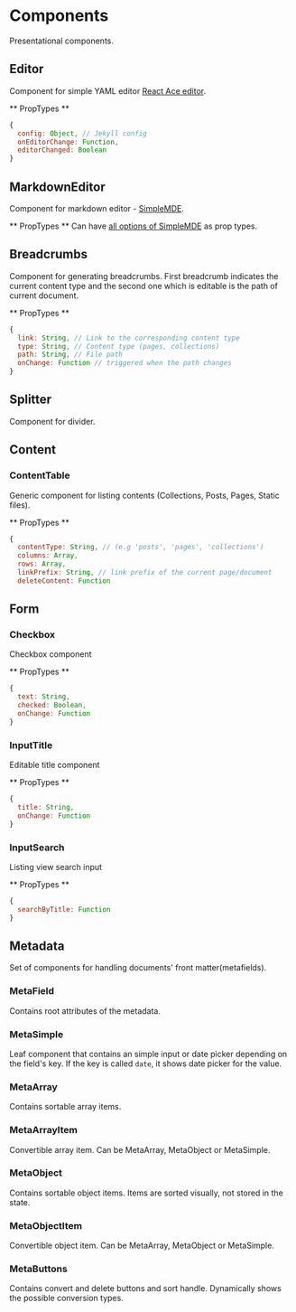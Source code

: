 # Components
Presentational components.


## Editor
Component for simple YAML editor [React Ace editor](https://github.com/securingsincity/react-ace).

** PropTypes **
``` javascript
{
  config: Object, // Jekyll config
  onEditorChange: Function,
  editorChanged: Boolean
}
```


## MarkdownEditor
Component for markdown editor - [SimpleMDE](https://simplemde.com/).

** PropTypes **
Can have [all options of SimpleMDE](https://github.com/NextStepWebs/simplemde-markdown-editor#configuration) as prop types.


## Breadcrumbs
Component for generating breadcrumbs. First breadcrumb indicates the current content
type and the second one which is editable is the path of current document.

** PropTypes **
``` javascript
{
  link: String, // Link to the corresponding content type
  type: String, // Content type (pages, collections)
  path: String, // File path
  onChange: Function // triggered when the path changes
}
```


## Splitter
Component for divider.


## Content

### ContentTable
Generic component for listing contents (Collections, Posts, Pages, Static files).

** PropTypes **
``` javascript
{
  contentType: String, // (e.g 'posts', 'pages', 'collections')
  columns: Array,
  rows: Array,
  linkPrefix: String, // link prefix of the current page/document
  deleteContent: Function
```


## Form

### Checkbox
Checkbox component

** PropTypes **
``` javascript
{
  text: String,
  checked: Boolean,
  onChange: Function
}
```

### InputTitle
Editable title component

** PropTypes **
``` javascript
{
  title: String,
  onChange: Function
}
```

### InputSearch
Listing view search input

** PropTypes **
``` javascript
{
  searchByTitle: Function
}
```


## Metadata
Set of components for handling documents' front matter(metafields).

### MetaField
Contains root attributes of the metadata.

### MetaSimple
Leaf component that contains an simple input or date picker depending on the field's
key. If the key is called `date`, it shows date picker for the value.

### MetaArray
Contains sortable array items.

### MetaArrayItem
Convertible array item. Can be MetaArray, MetaObject or MetaSimple.

### MetaObject
Contains sortable object items. Items are sorted visually, not stored in the state.

### MetaObjectItem
Convertible object item. Can be MetaArray, MetaObject or MetaSimple.

### MetaButtons
Contains convert and delete buttons and sort handle. Dynamically shows the possible
conversion types.
